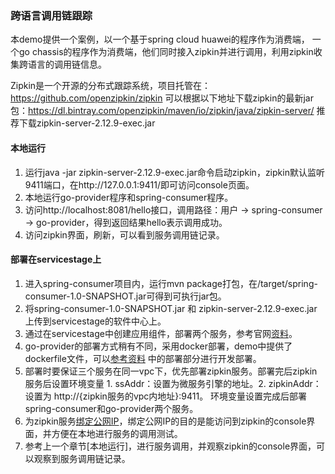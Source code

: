 ### 跨语言调用链跟踪

本demo提供一个案例，以一个基于spring cloud huawei的程序作为消费端，
一个go chassis的程序作为消费端，他们同时接入zipkin并进行调用，利用zipkin收集跨语言的调用链信息。

Zipkin是一个开源的分布式跟踪系统，项目托管在：https://github.com/openzipkin/zipkin
可以根据以下地址下载zipkin的最新jar包：https://dl.bintray.com/openzipkin/maven/io/zipkin/java/zipkin-server/
推荐下载zipkin-server-2.12.9-exec.jar

#### 本地运行

1. 运行java -jar zipkin-server-2.12.9-exec.jar命令启动zipkin，zipkin默认监听9411端口，在http://127.0.0.1:9411/即可访问console页面。
2. 本地运行go-provider程序和spring-consumer程序。
3. 访问http://localhost:8081/hello接口，调用路径：用户 -> spring-consumer -> go-provider，得到返回结果hello表示调用成功。
4. 访问zipkin界面，刷新，可以看到服务调用链记录。

#### 部署在servicestage上

1. 进入spring-consumer项目内，运行mvn package打包，在/target/spring-consumer-1.0-SNAPSHOT.jar可得到可执行jar包。
2. 将spring-consumer-1.0-SNAPSHOT.jar 和 zipkin-server-2.12.9-exec.jar上传到servicestage的软件中心上。
3. 通过在servicestage中创建应用组件，部署两个服务，参考官网[资料](https://support.huaweicloud.com/usermanual-servicestage/servicestage_user_0409.html)。
4. go-provider的部署方式稍有不同，采用docker部署，demo中提供了dockerfile文件，可以[参考资料](https://support.huaweicloud.com/qs-servicestage/servicestage_qs_0035.html)
   中的部署部分进行开发部署。
5. 部署时要保证三个服务在同一vpc下，优先部署zipkin服务。部署完后zipkin服务后设置环境变量 1. ssAddr：设置为微服务引擎的地址。2. zipkinAddr：设置为 http://{zipkin服务的vpc内地址}:9411。
   环境变量设置完成后部署spring-consumer和go-provider两个服务。
6. 为zipkin服务[绑定公网IP](https://support.huaweicloud.com/usermanual-servicestage/servicestage_user_0500.html)，绑定公网IP的目的是能访问到zipkin的console界面，并方便在本地进行服务的调用测试。
7. 参考上一个章节[本地运行]，进行服务调用，并观察zipkin的console界面，可以观察到服务调用链记录。